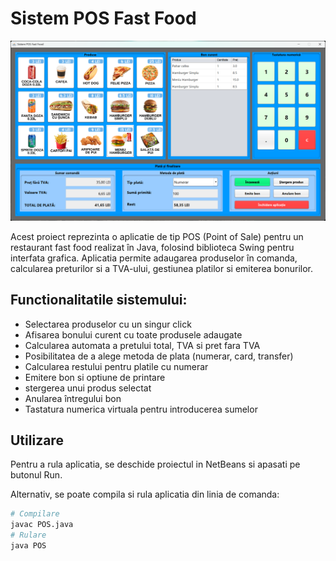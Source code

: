 # Sistem POS Fast Food

![Interfata aplicatie POS](proiect-pos.png)

Acest proiect reprezinta o aplicatie de tip POS (Point of Sale) pentru un restaurant fast food realizat în Java, folosind biblioteca Swing pentru interfata grafica. Aplicatia permite adaugarea produselor în comanda, calcularea preturilor si a TVA-ului, gestiunea platilor si emiterea bonurilor.

## Functionalitatile sistemului:
- Selectarea produselor cu un singur click
- Afisarea bonului curent cu toate produsele adaugate
- Calcularea automata a pretului total, TVA si pret fara TVA
- Posibilitatea de a alege metoda de plata (numerar, card, transfer)
- Calcularea restului pentru platile cu numerar
- Emitere bon si optiune de printare
- stergerea unui produs selectat
- Anularea întregului bon
- Tastatura numerica virtuala pentru introducerea sumelor

## Utilizare
Pentru a rula aplicatia, se deschide proiectul in NetBeans si apasati pe butonul Run.

Alternativ, se poate compila si rula aplicatia din linia de comanda:
```bash
# Compilare
javac POS.java
# Rulare
java POS
```